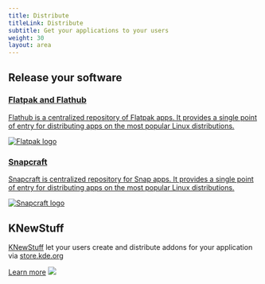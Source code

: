 ```yaml
---
title: Distribute
titleLink: Distribute
subtitle: Get your applications to your users
weight: 30
layout: area
---
```


<section class="py-2">
  <div class="container text-center">
    <h2 class="mb-3">Release your software</h2>
    <div class="tools">
      <a class="tool" href="/docs/flatpak/packaging/">
        <div>
          <h3>Flatpak and Flathub</h3>
          <p>
            Flathub is a centralized repository of Flatpak apps. It provides a single point
            of entry for distributing apps on the most popular Linux distributions.
          </p>
        </div>
        <div>
          <img class="img-fluid" src="/develop/flatpak_logo.png" alt="Flatpak logo" />
        </div>
      </a>
      <a class="tool" href="https://kate-editor.org">
        <div>
          <h3>Snapcraft</h3>
          <p>
            Snapcraft is centralized repository for Snap apps. It provides a single point
            of entry for distributing apps on the most popular Linux distributions.
          </p>
        </div>
        <div>
          <img class="img-fluid" src="/develop/snapcraft.png" alt="Snapcraft logo" />
        </div>
      </a>
    </div>
  </div>
</section>

<!-- <section>
  <div class="container text-center">
    <h2>TODO Windows</h2>
  </div>
</section>

<section>
  <div class="container text-center">
    <h2>TODO macOS</h2>
  </div>
</section>

<section>
  <div class="container text-center">
    <h2>TODO Android</h2>
  </div>
</section> -->

<section>
  <div class="container text-center">
    <h2>KNewStuff</h2>
    <p><a href="https://api.kde.org/frameworks/knewstuff/html/index.html">KNewStuff</a> let your users create and distribute addons for your application via <a href="https://store.kde.org">store.kde.org</a></p>
    <a class="d-block learn-more" href="https://api.kde.org/frameworks/knewstuff/html/index.html">Learn more</a>
    <img src="/develop/knewstuff.png" class="img-fluid" />
  </div>
</section>

